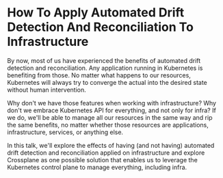 # How To Apply Automated Drift Detection And Reconciliation To Infrastructure

By now, most of us have experienced the benefits of automated drift detection and reconciliation. Any application running in Kubernetes is benefiting from those. No matter what happens to our resources, Kubernetes will always try to converge the actual into the desired state without human intervention.

Why don't we have those features when working with infrastructure? Why don't we embrace Kubernetes API for everything, and not only for infra? If we do, we'll be able to manage all our resources in the same way and rip the same benefits, no matter whether those resources are applications, infrastructure, services, or anything else.

In this talk, we'll explore the effects of having (and not having) automated drift detection and reconciliation applied on infrastructure and explore Crossplane as one possible solution that enables us to leverage the Kubernetes control plane to manage everything, including infra.
